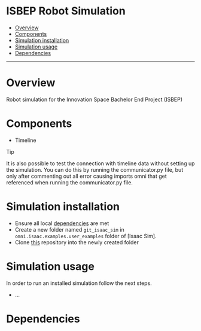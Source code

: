 ISBEP Robot Simulation
=============================

 - [Overview](#overview)
 - [Components](#components)
 - [Simulation installation](#simulation-installation)
 - [Simulation usage](#simulation-usage)
 - [Dependencies](#dependencies)

-----------------------------

# Overview
Robot simulation for the Innovation Space Bachelor End Project (ISBEP)

# Components

- Timeline
> [!TIP]
> It is also possible to test the connection with timeline data without setting up the simulation. You can do this by running the communicator.py file, but only after commenting out all error causing imports omni that get referenced when running the communicator.py file.

# Simulation installation

- Ensure all local [dependencies](#dependencies) are met
- Create a new folder named `git_isaac_sim` in `omni.isaac.examples.user_examples` folder of [Isaac Sim].
- Clone [this](https://github.com/marnikdenouden/ISBEP-Simulation) repository into the newly created folder

# Simulation usage
In order to run an installed simulation follow the next steps.

- ...

# Dependencies
